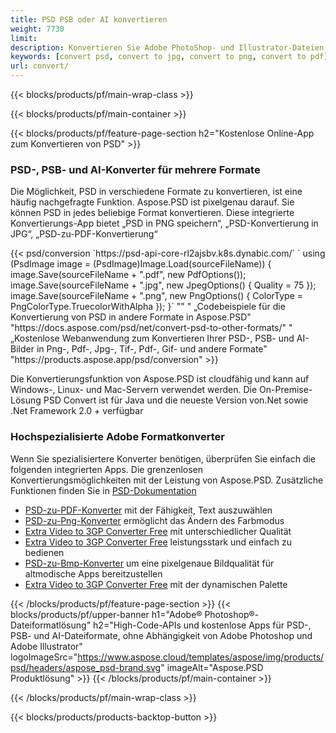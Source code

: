 ```yaml
---
title: PSD PSB oder AI konvertieren
weight: 7730
limit: 
description: Konvertieren Sie Adobe PhotoShop- und Illustrator-Dateien, Bilder und andere Formate
keywords: [convert psd, convert to jpg, convert to png, convert to pdf]
url: convert/
---
```


{{< blocks/products/pf/main-wrap-class >}}

{{< blocks/products/pf/main-container >}}

{{< blocks/products/pf/feature-page-section h2="Kostenlose Online-App zum Konvertieren von PSD" >}}
<h3 class="headingpdleft">PSD-, PSB- und AI-Konverter für mehrere Formate</h3>
<p>Die Möglichkeit, PSD in verschiedene Formate zu konvertieren, ist eine häufig nachgefragte Funktion. Aspose.PSD ist pixelgenau darauf. Sie können PSD in jedes beliebige Format konvertieren. Diese integrierte Konvertierungs-App bietet „PSD in PNG speichern“, „PSD-Konvertierung in JPG“, „PSD-zu-PDF-Konvertierung“</p>
{{< psd/conversion `https://psd-api-core-rl2ajsbv.k8s.dynabic.com/` 
`    using (PsdImage image = (PsdImage)Image.Load(sourceFileName))
    {
        image.Save(sourceFileName + ".pdf", new PdfOptions());
        image.Save(sourceFileName + ".jpg",  new JpegOptions() { Quality = 75 });
        image.Save(sourceFileName + ".png",  new PngOptions() {  ColorType = PngColorType.TruecolorWithAlpha });
    }` 
"" "
„Codebeispiele für die Konvertierung von PSD in andere Formate in Aspose.PSD"  "https://docs.aspose.com/psd/net/convert-psd-to-other-formats/" "
„Kostenlose Webanwendung zum Konvertieren Ihrer PSD-, PSB- und AI-Bilder in Png-, Pdf-, Jpg-, Tif-, Pdf-, Gif- und andere Formate" "https://products.aspose.app/psd/conversion" >}}
<br />
<p>Die Konvertierungsfunktion von Aspose.PSD ist cloudfähig und kann auf Windows-, Linux- und Mac-Servern verwendet werden. Die On-Premise-Lösung PSD Convert ist für Java und die neueste Version von.Net sowie .Net Framework 2.0 + verfügbar</p>

<h3 class="headingpdleft">Hochspezialisierte Adobe Formatkonverter</h3>
<p>Wenn Sie spezialisiertere Konverter benötigen, überprüfen Sie einfach die folgenden integrierten Apps. Die grenzenlosen Konvertierungsmöglichkeiten mit der Leistung von Aspose.PSD. Zusätzliche Funktionen finden Sie in <a href="https://docs.aspose.com/psd/">PSD-Dokumentation</a></p>
<ul>
<li><a href="to-pdf">PSD-zu-PDF-Konverter</a> mit der Fähigkeit, Text auszuwählen</li>
<li><a href="to-png">PSD-zu-Png-Konverter</a> ermöglicht das Ändern des Farbmodus</li>
<li><a href="to-jpg">Extra Video to 3GP Converter Free</a> mit unterschiedlicher Qualität</li>
<li><a href="to-tiff">Extra Video to 3GP Converter Free</a> leistungsstark und einfach zu bedienen</li>
<li><a href="to-bmp">PSD-zu-Bmp-Konverter</a> um eine pixelgenaue Bildqualität für altmodische Apps bereitzustellen</li>
<li><a href="to-gif">Extra Video to 3GP Converter Free</a> mit der dynamischen Palette</li>
</ul>

{{< /blocks/products/pf/feature-page-section >}}
{{< blocks/products/pf/upper-banner h1="Adobe® Photoshop®-Dateiformatlösung" h2="High-Code-APIs und kostenlose Apps für PSD-, PSB- und AI-Dateiformate, ohne Abhängigkeit von Adobe Photoshop und Adobe Illustrator" logoImageSrc="https://www.aspose.cloud/templates/aspose/img/products/psd/headers/aspose_psd-brand.svg" imageAlt="Aspose.PSD Produktlösung" >}}
{{< /blocks/products/pf/main-container >}}


{{< /blocks/products/pf/main-wrap-class >}}

{{< blocks/products/products-backtop-button >}}
